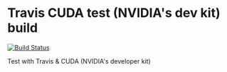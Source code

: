 # Travis CUDA test (NVIDIA's dev kit) build

[![Build Status](https://travis-ci.com/Montana/travis-cuda.svg?branch=master)](https://travis-ci.com/Montana/travis-cuda)

Test with Travis &amp; CUDA (NVIDIA's developer kit) 
